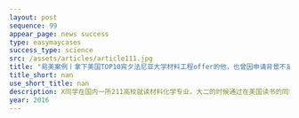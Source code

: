```yaml
---
layout: post
sequence: 99
appear_page: news success
type: easymaycases
success_type: science
src: /assets/articles/article111.jpg
title: "易美案例丨拿下美国TOP10宾夕法尼亚大学材料工程offer的他，也曾因申请背景不足而不自信，易美为每一位学子圆梦名校！"
title_short: nan
use_short_title: nan
description: X同学在国内一所211高校就读材料化学专业，大二的时候通过在美国读书的同学了解找到我们的时候背景都比较普通，GPA不算突出，托福刚上100分，GRE还在紧张的备考，基本没有什么相关的科研实习的背景。
year: 2016
---
```


